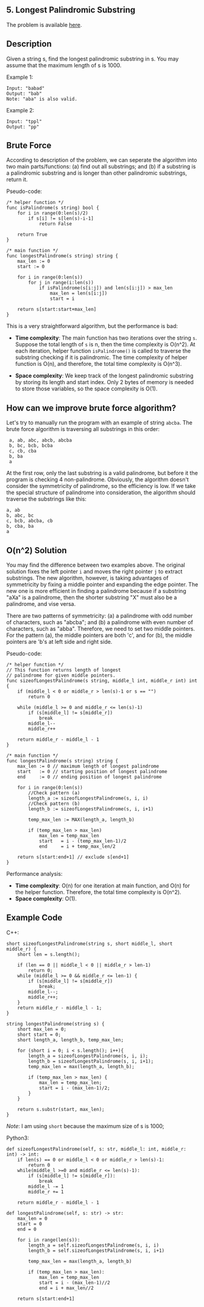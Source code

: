 ## 5. Longest Palindromic Substring

The problem is available [here](https://leetcode.com/problems/longest-palindromic-substring/).

## **Description**

Given a string s, find the longest palindromic substring in s. You may assume that the maximum length of s is 1000.

Example 1:
```
Input: "babad"
Output: "bab"
Note: "aba" is also valid.
```

Example 2:
```
Input: "tppl"
Output: "pp"
```

## **Brute Force**

According to description of the problem, we can seperate the algorithm into two main parts/functions: (a) find out all substrings; and (b) if a substring is a palindromic substring and is longer than other palindromic substrings, return it.

Pseudo-code:
```
/* helper function */
func isPalindrome(s string) bool {
    for i in range(0:len(s)/2)
        if s[i] != s[len(s)-i-1]
            return False

    return True
}

/* main function */
func longestPalindrome(s string) string {
    max_len := 0
    start := 0

    for i in range(0:len(s))
        for j in range(i:len(s))
            if isPalindrome(s[i:j]) and len(s[i:j]) > max_len
                max_len = len(s[i:j])
                start = i

    return s[start:start+max_len]
}
```

This is a very straightforward algorithm, but the performance is bad:
* **Time complexity**: The main function has two iterations over the string `s`. Suppose the total length of `s` is n, then the time complexity is O(n^2). At each iteration, helper function `isPalindrome()` is called to traverse the substring checking if it is palindromic. The time complexity of helper function is O(n), and therefore, the total time complexity is O(n^3).

* **Space complexity**: We keep track of the longest palindromic substring by storing its length and start index. Only 2 bytes of memory is needed to store those variables, so the space complexity is O(1).

## **How can we improve brute force algorithm?**

Let's try to manually run the program with an example of string `abcba`. The brute force algorithm is traversing all substrings in this order:

```
 a, ab, abc, abcb, abcba
 b, bc, bcb, bcba
 c, cb, cba
 b, ba
 a
 ```

 At the first row, only the last substring is a valid palindrome, but before it the program is checking 4 non-palindrome. Obviously, the algorithm doesn't consider the symmetricity of palindrome, so the efficiency is low. If we take the special structure of palindrome into consideration, the algorithm should traverse the substrings like this:
 ```
 a, ab
 b, abc, bc
 c, bcb, abcba, cb
 b, cba, ba
 a
 ```

## **O(n^2) Solution**

You may find the difference between two examples above. The original solution fixes the left pointer `i` and moves the right pointer `j` to extract substrings. The new algorithm, however, is taking advantages of symmetricity by fixing a middle pointer and expanding the edge pointer. The new one is more efficient in finding a palindrome because if a substring "aXa" is a palindrome, then the shorter substring "X" must also be a palindrome, and vise versa. 

There are two patterns of symmetricity: (a) a palindrome with odd number of characters, such as "abcba"; and (b) a palindrome with even number of characters, such as "abba". Therefore, we need to set two middle pointers. For the pattern (a), the middle pointers are both 'c', and for (b), the middle pointers are 'b's at left side and right side.

Pseudo-code:
```
/* helper function */
// This function returns length of longest 
// palindrome for given middle pointers.
func sizeofLongestPalindrome(s string, middle_l int, middle_r int) int {
    if (middle_l < 0 or middle_r > len(s)-1 or s == "")
        return 0

    while (middle_l >= 0 and middle_r <= len(s)-1)
        if (s[middle_l] != s[middle_r])
            break
        middle_l--
        middle_r++

    return middle_r - middle_l - 1
}

/* main function */
func longestPalindrome(s string) string {
    max_len := 0 // maximum length of longest palindrome
    start   := 0 // starting position of longest palindrome
    end     := 0 // ending position of longest palindrome

    for i in range(0:len(s))
        //Check pattern (a)
        length_a := sizeofLongestPalindrome(s, i, i)
        //Check pattern (b)
        length_b := sizeofLongestPalindrome(s, i, i+1)

        temp_max_len := MAX(length_a, length_b)

        if (temp_max_len > max_len)
            max_len = temp_max_len
            start   = i - (temp_max_len-1)/2
            end     = i + temp_max_len/2

    return s[start:end+1] // exclude s[end+1]
}
```

Performance analysis:
* **Time complexity**: O(n) for one iteration at main function, and O(n) for the helper function. Therefore, the total time complexity is O(n^2).
* **Space complexity**: O(1).

## **Example Code**

C++:
```
short sizeofLongestPalindrome(string s, short middle_l, short middle_r) {
    short len = s.length();
    
    if (len == 0 || middle_l < 0 || middle_r > len-1)
        return 0;
    while (middle_l >= 0 && middle_r <= len-1) {
        if (s[middle_l] != s[middle_r])
            break;
        middle_l--;
        middle_r++;
    }
    return middle_r - middle_l - 1;
}

string longestPalindrome(string s) {
    short max_len = 0;
    short start = 0;
    short length_a, length_b, temp_max_len;
    
    for (short i = 0; i < s.length(); i++){
        length_a = sizeofLongestPalindrome(s, i, i);
        length_b = sizeofLongestPalindrome(s, i, i+1);
        temp_max_len = max(length_a, length_b);
        
        if (temp_max_len > max_len) {
            max_len = temp_max_len;
            start = i - (max_len-1)/2;
        }
    }
    
    return s.substr(start, max_len);
}
```

*Note*: I am using `short` because the maximum size of s is 1000;

Python3:
```
def sizeofLongestPalindrome(self, s: str, middle_l: int, middle_r: int) -> int:
    if len(s) == 0 or middle_l < 0 or middle_r > len(s)-1:
        return 0
    while(middle_l >=0 and middle_r <= len(s)-1):
        if (s[middle_l] != s[middle_r]):
            break
        middle_l -= 1
        middle_r += 1
        
    return middle_r - middle_l - 1

def longestPalindrome(self, s: str) -> str:
    max_len = 0
    start = 0
    end = 0
    
    for i in range(len(s)):
        length_a = self.sizeofLongestPalindrome(s, i, i)
        length_b = self.sizeofLongestPalindrome(s, i, i+1)
        
        temp_max_len = max(length_a, length_b)
        
        if (temp_max_len > max_len):
            max_len = temp_max_len
            start = i - (max_len-1)//2
            end = i + max_len//2
            
    return s[start:end+1]
```